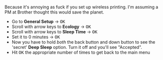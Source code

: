 Because it's annoying as fuck if you set up wireless printing. I'm assuming a PM at Brother thought this would save the planet.

- Go to **General Setup** -> <kbd>OK</kbd>
- Scroll with arrow keys to **Ecology** -> <kbd>OK</kbd>
- Scroll with arrow keys to **Sleep Time** -> <kbd>OK</kbd>
- Set it to 0 minutes -> <kbd>OK</kbd>
- Now you have to hold _both_ the back button and down button to see the 'secret' **Deep Sleep** option. Turn it off and you'll see "Accepted".
- Hit <kbd>OK</kbd> the appropriate number of times to get back to the main menu
